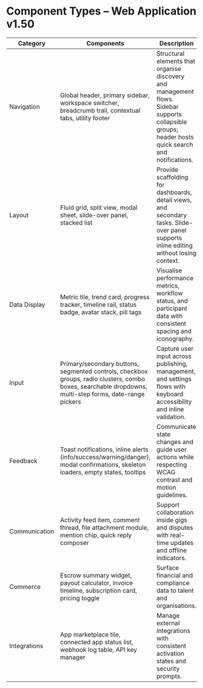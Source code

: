 # Component Types – Web Application v1.50

| Category | Components | Description |
| --- | --- | --- |
| Navigation | Global header, primary sidebar, workspace switcher, breadcrumb trail, contextual tabs, utility footer | Structural elements that organise discovery and management flows. Sidebar supports collapsible groups; header hosts quick search and notifications. |
| Layout | Fluid grid, split view, modal sheet, slide-over panel, stacked list | Provide scaffolding for dashboards, detail views, and secondary tasks. Slide-over panel supports inline editing without losing context. |
| Data Display | Metric tile, trend card, progress tracker, timeline rail, status badge, avatar stack, pill tags | Visualise performance metrics, workflow status, and participant data with consistent spacing and iconography. |
| Input | Primary/secondary buttons, segmented controls, checkbox groups, radio clusters, combo boxes, searchable dropdowns, multi-step forms, date-range pickers | Capture user input across publishing, management, and settings flows with keyboard accessibility and inline validation. |
| Feedback | Toast notifications, inline alerts (info/success/warning/danger), modal confirmations, skeleton loaders, empty states, tooltips | Communicate state changes and guide user actions while respecting WCAG contrast and motion guidelines. |
| Communication | Activity feed item, comment thread, file attachment module, mention chip, quick reply composer | Support collaboration inside gigs and disputes with real-time updates and offline indicators. |
| Commerce | Escrow summary widget, payout calculator, invoice timeline, subscription card, pricing toggle | Surface financial and compliance data to talent and organisations. |
| Integrations | App marketplace tile, connected app status list, webhook log table, API key manager | Manage external integrations with consistent activation states and security prompts. |
